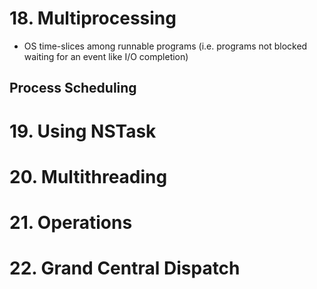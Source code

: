 # 18. Multiprocessing
- OS time-slices among runnable programs (i.e. programs not blocked waiting
  for an event like I/O completion)
## Process Scheduling


# 19. Using NSTask

# 20. Multithreading

# 21. Operations

# 22. Grand Central Dispatch